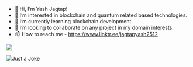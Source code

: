 - 👋 Hi, I’m Yash Jagtap!
- 👀 I’m interested in blockchain and quantum related based technologies.
- 🌱 I’m currently learning blockchain development.
- 🤝 I’m looking to collaborate on any project in my domain interests.
- 📫 How to reach me - https://www.linktr.ee/jagtapyash2512


<!---
yash251/yash251 is a ✨ special ✨ repository because its `README.md` (this file) appears on your GitHub profile.
You can click the Preview link to take a look at your changes.
--->
![](https://github-readme-stats.vercel.app/api?username=yash251&show_icons=true&theme=vision-friendly-dark)

![Just a Joke](https://readme-jokes.vercel.app/api)
